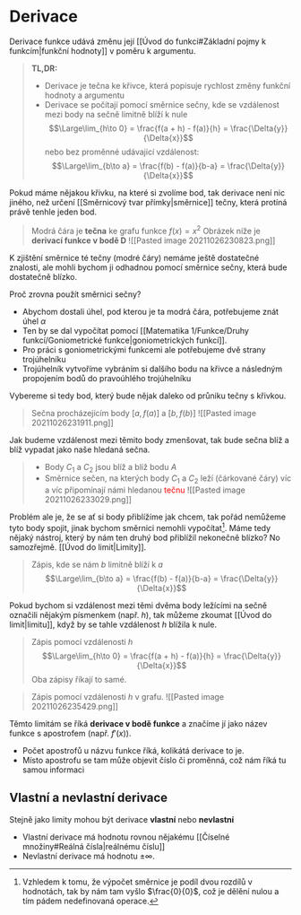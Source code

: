# Derivace
Derivace funkce udává změnu její [[Úvod do funkcí#Základní pojmy k funkcím|funkční hodnoty]] v poměru k argumentu.

>**TL,DR:**
>- Derivace je tečna ke křivce, která popisuje rychlost změny funkční hodnoty a argumentu
>- Derivace se počítají pomocí směrnice sečny, kde se vzdálenost mezi body na sečně limitně blíží k nule
>$$\Large\lim_{h\to 0} = \frac{f(a + h) - f(a)}{h} = \frac{\Delta{y}}{\Delta{x}}$$
>nebo bez proměnné udávající vzdálenost:
>$$\Large\lim_{b\to a} = \frac{f(b) - f(a)}{b-a} = \frac{\Delta{y}}{\Delta{x}}$$
>

Pokud máme nějakou křivku, na které si zvolíme bod, tak derivace není nic jiného, než určení [[Směrnicový tvar přímky|směrnice]] tečny, která protíná právě tenhle jeden bod.

>Modrá čára je **tečna** ke grafu funkce $f(x)=x^2$ 
>Obrázek níže je **derivací funkce v bodě D**
>![[Pasted image 20211026230823.png]]

K zjištění směrnice té tečny (modré čáry) nemáme ještě dostatečné znalosti, ale mohli bychom ji odhadnou pomocí směrnice sečny, která bude dostatečně blízko.

Proč zrovna použít směrnici sečny? 
- Abychom dostali úhel, pod kterou je ta modrá čára, potřebujeme znát úhel $\alpha$
- Ten by se dal vypočítat pomocí [[Matematika 1/Funkce/Druhy funkcí/Goniometrické funkce|goniometrických funkcí]].
- Pro práci s goniometrickými funkcemi ale potřebujeme dvě strany trojúhelníku
- Trojúhelník vytvoříme vybráním si dalšího bodu na křivce a následným propojením bodů do pravoúhlého trojúhelníku

Vybereme si tedy bod, který bude nějak daleko od průniku tečny s křivkou.
>Sečna procházejícím body $[a, f(a)]$ a $[b, f(b)]$
>![[Pasted image 20211026231911.png]]

Jak budeme vzdálenost mezi těmito body zmenšovat, tak bude sečna blíž a blíž vypadat jako naše hledaná sečna.

>- Body $C_1$ a $C_2$ jsou blíž a blíž bodu $A$
>- Směrnice sečen, na kterých body $C_1$ a $C_2$ leží (čárkované čáry) víc a víc připomínají námi hledanou <span style="color: red">tečnu</span>
>![[Pasted image 20211026233029.png]]

Problém ale je, že se ať si body přiblížíme jak chcem, tak pořád nemůžeme tyto body spojit, jinak bychom směrnici nemohli vypočítat[^1]. Máme tedy nějaký nástroj, který by nám ten druhý bod přiblížil nekonečně blízko? No samozřejmě. [[Úvod do limit|Limity]].

> Zápis, kde se nám $b$ limitně blíží k $a$
> $$\Large\lim_{b\to a} = \frac{f(b) - f(a)}{b-a} = \frac{\Delta{y}}{\Delta{x}}$$

Pokud bychom si vzdálenost mezi těmi dvěma body ležícími na sečně označili nějakým písmenkem (např. $h$), tak můžeme zkoumat [[Úvod do limit|limitu]], když by se tahle vzdálenost $h$ blížila k nule.

>Zápis pomocí vzdálenosti $h$
> $$\Large\lim_{h\to 0} = \frac{f(a + h) - f(a)}{h} = \frac{\Delta{y}}{\Delta{x}}$$
> Oba zápisy říkají to samé.

>Zápis pomocí vzdálenosti $h$ v grafu.
>![[Pasted image 20211026235429.png]]

Těmto limitám se říká **derivace v bodě funkce** a značíme jí jako název funkce s apostrofem (např. $f'(x)$).
- Počet apostrofů u názvu funkce říká, kolikátá derivace to je.
- Místo apostrofu se tam může objevit číslo či proměnná, což nám říká tu samou informaci

## Vlastní a nevlastní derivace
Stejně jako limity mohou být derivace **vlastní** nebo **nevlastní**
- Vlastní derivace má hodnotu rovnou nějakému [[Číselné množiny#Reálná čísla|reálnému číslu]]
- Nevlastní derivace má hodnotu $\pm\infty$.



[^1]: Vzhledem k tomu, že výpočet směrnice je podíl dvou rozdílů v hodnotách, tak by nám tam vyšlo $\frac{0}{0}$, což je dělění nulou a tím pádem nedefinovaná operace.